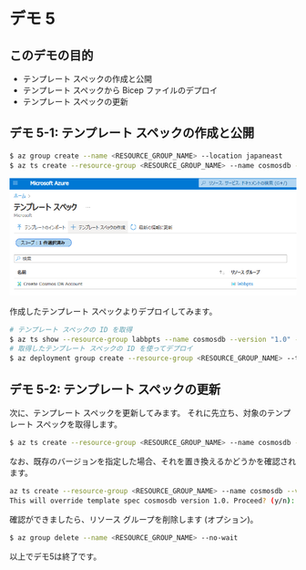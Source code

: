 # デモ 5

## このデモの目的

* テンプレート スペックの作成と公開
* テンプレート スペックから Bicep ファイルのデプロイ
* テンプレート スペックの更新

## デモ 5-1: テンプレート スペックの作成と公開

```bash
$ az group create --name <RESOURCE_GROUP_NAME> --location japaneast
$ az ts create --resource-group <RESOURCE_GROUP_NAME> --name cosmosdb --location japaneast --display-name "Create Cosmos DB Account" --description "This template spec creates a Cosmos DB account that meets our company's requirements." --version 1.0 --template-file main.bicep 
```

![alt text](./imgs/image.png)

作成したテンプレート スペックよりデプロイしてみます。

```bash
# テンプレート スペックの ID を取得
$ az ts show --resource-group labbpts --name cosmosdb --version "1.0" --query "id"
# 取得したテンプレート スペックの ID を使ってデプロイ
$ az deployment group create --resource-group <RESOURCE_GROUP_NAME> --template-spec <TEMPLATE_SPEC_ID>
```

## デモ 5-2: テンプレート スペックの更新

次に、テンプレート スペックを更新してみます。
それに先立ち、対象のテンプレート スペックを取得します。

```bash
$ az ts create --resource-group <RESOURCE_GROUP_NAME> --name cosmosdb --version 2.0 --template-file update.bicep  
```

なお、既存のバージョンを指定した場合、それを置き換えるかどうかを確認されます。

```bash
az ts create --resource-group <RESOURCE_GROUP_NAME> --name cosmosdb --version 1.0 --template-file .\workshopdemo\demo5\update.bicep     
This will override template spec cosmosdb version 1.0. Proceed? (y/n): n
```

確認ができましたら、リソース グループを削除します (オプション)。

```bash
$ az group delete --name <RESOURCE_GROUP_NAME> --no-wait
```

以上でデモ5は終了です。
